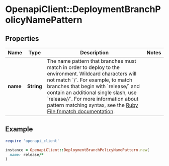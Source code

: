 # OpenapiClient::DeploymentBranchPolicyNamePattern

## Properties

| Name | Type | Description | Notes |
| ---- | ---- | ----------- | ----- |
| **name** | **String** | The name pattern that branches must match in order to deploy to the environment.  Wildcard characters will not match &#x60;/&#x60;. For example, to match branches that begin with &#x60;release/&#x60; and contain an additional single slash, use &#x60;release/*/*&#x60;. For more information about pattern matching syntax, see the [Ruby File.fnmatch documentation](https://ruby-doc.org/core-2.5.1/File.html#method-c-fnmatch). |  |

## Example

```ruby
require 'openapi_client'

instance = OpenapiClient::DeploymentBranchPolicyNamePattern.new(
  name: release/*
)
```

